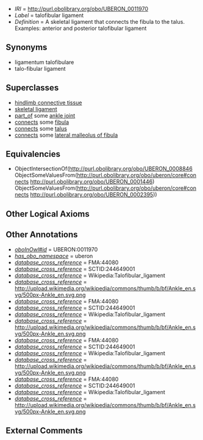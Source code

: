  * *IRI* = http://purl.obolibrary.org/obo/UBERON_0011970
 * *Label* = talofibular ligament
 * *Definition* = A skeletal ligament that connects the fibula to the talus. Examples: anterior and posterior talofibular ligament

## Synonyms

 * ligamentum talofibulare
 * talo-fibular ligament

## Superclasses

 * [hindlimb connective tissue](../../UBERON/89/UBERON_0003589.md)
 * [skeletal ligament](../../UBERON/46/UBERON_0008846.md)
 * [part_of](../../BFO/50/BFO_0000050.md) some [ankle joint](../../UBERON/88/UBERON_0001488.md)
 * [connects](../../ts/core#connects.md) some [fibula](../../UBERON/46/UBERON_0001446.md)
 * [connects](../../ts/core#connects.md) some [talus](../../UBERON/95/UBERON_0002395.md)
 * [connects](../../ts/core#connects.md) some [lateral malleolus of fibula](../../UBERON/91/UBERON_0012291.md)

## Equivalencies

 * ObjectIntersectionOf(<http://purl.obolibrary.org/obo/UBERON_0008846> ObjectSomeValuesFrom(<http://purl.obolibrary.org/obo/uberon/core#connects> <http://purl.obolibrary.org/obo/UBERON_0001446>) ObjectSomeValuesFrom(<http://purl.obolibrary.org/obo/uberon/core#connects> <http://purl.obolibrary.org/obo/UBERON_0002395>))

## Other Logical Axioms


## Other Annotations

 * *[oboInOwl#id](../../id/oboInOwl#id.md)* = UBERON:0011970
 * *[has_obo_namespace](../../ce/oboInOwl#hasOBONamespace.md)* = uberon
 * *[database_cross_reference](../../ef/oboInOwl#hasDbXref.md)* = FMA:44080
 * *[database_cross_reference](../../ef/oboInOwl#hasDbXref.md)* = SCTID:244649001
 * *[database_cross_reference](../../ef/oboInOwl#hasDbXref.md)* = Wikipedia:Talofibular_ligament
 * *[database_cross_reference](../../ef/oboInOwl#hasDbXref.md)* = http://upload.wikimedia.org/wikipedia/commons/thumb/b/bf/Ankle_en.svg/500px-Ankle_en.svg.png
 * *[database_cross_reference](../../ef/oboInOwl#hasDbXref.md)* = FMA:44080
 * *[database_cross_reference](../../ef/oboInOwl#hasDbXref.md)* = SCTID:244649001
 * *[database_cross_reference](../../ef/oboInOwl#hasDbXref.md)* = Wikipedia:Talofibular_ligament
 * *[database_cross_reference](../../ef/oboInOwl#hasDbXref.md)* = http://upload.wikimedia.org/wikipedia/commons/thumb/b/bf/Ankle_en.svg/500px-Ankle_en.svg.png
 * *[database_cross_reference](../../ef/oboInOwl#hasDbXref.md)* = FMA:44080
 * *[database_cross_reference](../../ef/oboInOwl#hasDbXref.md)* = SCTID:244649001
 * *[database_cross_reference](../../ef/oboInOwl#hasDbXref.md)* = Wikipedia:Talofibular_ligament
 * *[database_cross_reference](../../ef/oboInOwl#hasDbXref.md)* = http://upload.wikimedia.org/wikipedia/commons/thumb/b/bf/Ankle_en.svg/500px-Ankle_en.svg.png
 * *[database_cross_reference](../../ef/oboInOwl#hasDbXref.md)* = FMA:44080
 * *[database_cross_reference](../../ef/oboInOwl#hasDbXref.md)* = SCTID:244649001
 * *[database_cross_reference](../../ef/oboInOwl#hasDbXref.md)* = Wikipedia:Talofibular_ligament
 * *[database_cross_reference](../../ef/oboInOwl#hasDbXref.md)* = http://upload.wikimedia.org/wikipedia/commons/thumb/b/bf/Ankle_en.svg/500px-Ankle_en.svg.png

## External Comments

